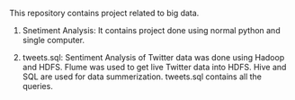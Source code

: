 This repository contains project related to big data. 

1. Snetiment Analysis: 
It contains project done using normal python and single computer.

2. tweets.sql:
Sentiment Analysis of Twitter data was done using Hadoop and HDFS. Flume was used to get live Twitter data into HDFS. Hive and SQL are used for data summerization. tweets.sql contains all the queries.
